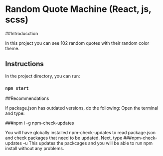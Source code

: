 # Random Quote Machine (React, js, scss)

##Introducction

In this project you can see 102 random quotes with their random color theme.

## Instructions

In the project directory, you can run:

### `npm start`

##Recommendations

If package.json has outdated versions, do the following:
Open the terminal and type: 

###npm i -g npm-check-updates

You will have globally installed npm-check-updates to read package.json and check 
packages that need to be updated.
Next, type 
###npm-check-updates -u
This updates the packcages and you will be able to run npm install without any problems.
